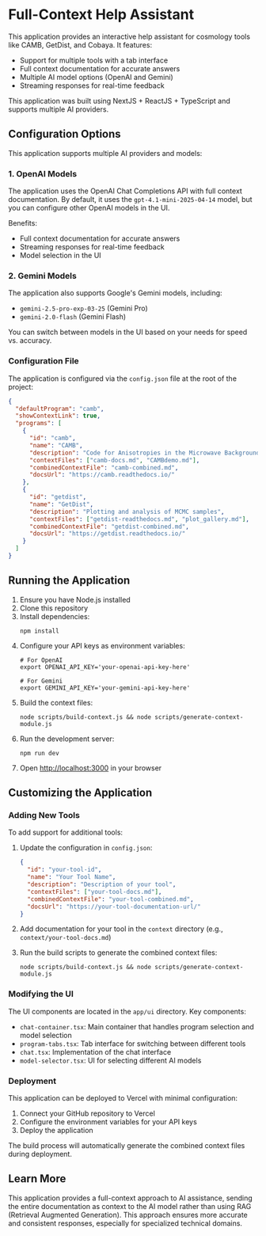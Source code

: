 # Full-Context Help Assistant

This application provides an interactive help assistant for cosmology tools like CAMB, GetDist, and Cobaya. It features:

* Support for multiple tools with a tab interface
* Full context documentation for accurate answers
* Multiple AI model options (OpenAI and Gemini)
* Streaming responses for real-time feedback

This application was built using NextJS + ReactJS + TypeScript and supports multiple AI providers.

## Configuration Options

This application supports multiple AI providers and models:

### 1. OpenAI Models

The application uses the OpenAI Chat Completions API with full context documentation. By default, it uses the `gpt-4.1-mini-2025-04-14` model, but you can configure other OpenAI models in the UI.

Benefits:
- Full context documentation for accurate answers
- Streaming responses for real-time feedback
- Model selection in the UI

### 2. Gemini Models

The application also supports Google's Gemini models, including:
- `gemini-2.5-pro-exp-03-25` (Gemini Pro)
- `gemini-2.0-flash` (Gemini Flash)

You can switch between models in the UI based on your needs for speed vs. accuracy.

### Configuration File

The application is configured via the `config.json` file at the root of the project:

```json
{
  "defaultProgram": "camb",
  "showContextLink": true,
  "programs": [
    {
      "id": "camb",
      "name": "CAMB",
      "description": "Code for Anisotropies in the Microwave Background",
      "contextFiles": ["camb-docs.md", "CAMBdemo.md"],
      "combinedContextFile": "camb-combined.md",
      "docsUrl": "https://camb.readthedocs.io/"
    },
    {
      "id": "getdist",
      "name": "GetDist",
      "description": "Plotting and analysis of MCMC samples",
      "contextFiles": ["getdist-readthedocs.md", "plot_gallery.md"],
      "combinedContextFile": "getdist-combined.md",
      "docsUrl": "https://getdist.readthedocs.io/"
    }
  ]
}
```

## Running the Application

1. Ensure you have Node.js installed
2. Clone this repository
3. Install dependencies:
   ```
   npm install
   ```
4. Configure your API keys as environment variables:
   ```
   # For OpenAI
   export OPENAI_API_KEY='your-openai-api-key-here'

   # For Gemini
   export GEMINI_API_KEY='your-gemini-api-key-here'
   ```
5. Build the context files:
   ```
   node scripts/build-context.js && node scripts/generate-context-module.js
   ```
6. Run the development server:
   ```
   npm run dev
   ```
7. Open [http://localhost:3000](http://localhost:3000) in your browser

## Customizing the Application

### Adding New Tools

To add support for additional tools:

1. Update the configuration in `config.json`:
   ```json
   {
     "id": "your-tool-id",
     "name": "Your Tool Name",
     "description": "Description of your tool",
     "contextFiles": ["your-tool-docs.md"],
     "combinedContextFile": "your-tool-combined.md",
     "docsUrl": "https://your-tool-documentation-url/"
   }
   ```

2. Add documentation for your tool in the `context` directory (e.g., `context/your-tool-docs.md`)

3. Run the build scripts to generate the combined context files:
   ```
   node scripts/build-context.js && node scripts/generate-context-module.js
   ```

### Modifying the UI

The UI components are located in the `app/ui` directory. Key components:

- `chat-container.tsx`: Main container that handles program selection and model selection
- `program-tabs.tsx`: Tab interface for switching between different tools
- `chat.tsx`: Implementation of the chat interface
- `model-selector.tsx`: UI for selecting different AI models

### Deployment

This application can be deployed to Vercel with minimal configuration:

1. Connect your GitHub repository to Vercel
2. Configure the environment variables for your API keys
3. Deploy the application

The build process will automatically generate the combined context files during deployment.

## Learn More

This application provides a full-context approach to AI assistance, sending the entire documentation as context to the AI model rather than using RAG (Retrieval Augmented Generation). This approach ensures more accurate and consistent responses, especially for specialized technical domains.
